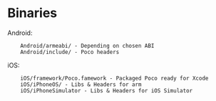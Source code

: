 Binaries
========

Android:

		Android/armeabi/ - Depending on chosen ABI
		Android/include/ - Poco headers
		
iOS:

		iOS/framework/Poco.famework - Packaged Poco ready for Xcode
		iOS/iPhoneOS/ - Libs & Headers for arm
		iOS/iPhoneSimulator - Libs & Headers for iOS Simulator
		
